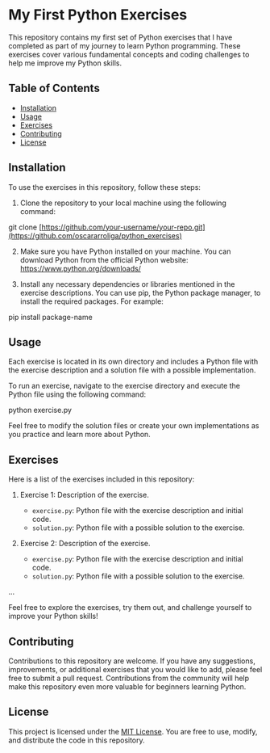 # My First Python Exercises

This repository contains my first set of Python exercises that I have completed as part of my journey to learn Python programming. 
These exercises cover various fundamental concepts and coding challenges to help me improve my Python skills.

## Table of Contents

- [Installation](#installation)
- [Usage](#usage)
- [Exercises](#exercises)
- [Contributing](#contributing)
- [License](#license)

## Installation

To use the exercises in this repository, follow these steps:

1. Clone the repository to your local machine using the following command:

git clone [https://github.com/your-username/your-repo.git](https://github.com/oscararroliga/python_exercises)


2. Make sure you have Python installed on your machine. You can download Python from the official Python website: https://www.python.org/downloads/

3. Install any necessary dependencies or libraries mentioned in the exercise descriptions. You can use pip, the Python package manager, to install the required packages. For example:

pip install package-name


## Usage

Each exercise is located in its own directory and includes a Python file with the exercise description and a solution file with a possible implementation.

To run an exercise, navigate to the exercise directory and execute the Python file using the following command:

python exercise.py


Feel free to modify the solution files or create your own implementations as you practice and learn more about Python.

## Exercises

Here is a list of the exercises included in this repository:

1. Exercise 1: Description of the exercise.

   - `exercise.py`: Python file with the exercise description and initial code.
   - `solution.py`: Python file with a possible solution to the exercise.

2. Exercise 2: Description of the exercise.

   - `exercise.py`: Python file with the exercise description and initial code.
   - `solution.py`: Python file with a possible solution to the exercise.

...

Feel free to explore the exercises, try them out, and challenge yourself to improve your Python skills!

## Contributing

Contributions to this repository are welcome. If you have any suggestions, improvements, or additional exercises that you would like to add, please feel free to submit a pull request. Contributions from the community will help make this repository even more valuable for beginners learning Python.

## License

This project is licensed under the [MIT License](LICENSE). You are free to use, modify, and distribute the code in this repository.

